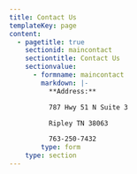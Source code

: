 ```yaml
---
title: Contact Us
templateKey: page
content:
  - pagetitle: true
    sectionid: maincontact
    sectiontitle: Contact Us
    sectionvalue:
      - formname: maincontact
        markdown: |-
          **Address:**

          787 Hwy 51 N Suite 3

          Ripley TN 38063

          763-250-7432
        type: form
    type: section
---
```


